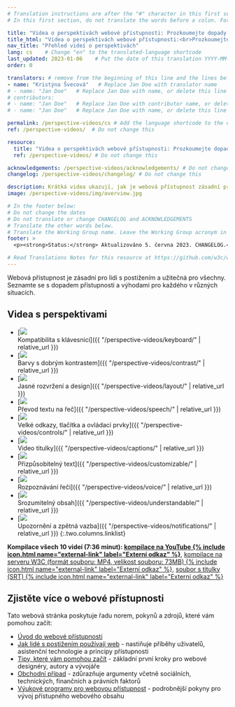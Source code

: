 ```yaml
---
# Translation instructions are after the "#" character in this first section. They are comments that do not show up in the web page. You do not need to translate the instructions after "#".
# In this first section, do not translate the words before a colon. For example, do not translate "title:". Do translate the text after "title:"

title: "Videa o perspektivách webové přístupnosti: Prozkoumejte dopady a výhody pro všechny uživatele"
title_html: "Videa o perspektivách webové přístupnosti:<br>Prozkoumejte dopady a výhody pro všechny uživatele"
nav_title: "Přehled videí o perspektivách"
lang: cs    # Change "en" to the translated-language shortcode
last_updated: 2023-01-06    # Put the date of this translation YYYY-MM-DD (with month in the middle)
order: 0

translators: # remove from the beginning of this line and the lines below: "# " (the hash sign and the space)
- name: "Kristýna Švecová"   # Replace Jan Doe with translator name
# - name: "Jan Doe"   # Replace Jan Doe with name, or delete this line if not multiple translators
# contributors:
# - name: "Jan Doe"   # Replace Jan Doe with contributor name, or delete this line if none
# - name: "Jan Doe"   # Replace Jan Doe with name, or delete this line if not multiple contributors

permalink: /perspective-videos/cs # Add the language shortcode to the end, with no slash at the end. For example /path/to/file/fr
ref: /perspective-videos/  # Do not change this

resource:
  title: "Videa o perspektivách webové přístupnosti: Prozkoumejte dopady a výhody pro všechny uživatele"
  ref: /perspective-videos/ # Do not change this

acknowledgements: /perspective-videos/acknowledgements/ # Do not change this
changelog: /perspective-videos/changelog/ # Do not change this

description: Krátká videa ukazují, jak je webová přístupnost zásadní pro lidi s postižením a užitečná pro všechny v různých situacích.
image: /perspective-videos/img/overview.jpg

# In the footer below:
# Do not change the dates
# Do not translate or change CHANGELOG and ACKNOWLEDGEMENTS
# Translate the other words below.
# Translate the Working Group name. Leave the Working Group acronym in English.
footer: >
  <p><strong>Status:</strong> Aktualizováno 5. června 2023. CHANGELOG.<br><strong>Editor a vedoucí projektu:</strong> <a href="https://www.w3.org/People/shadi">Shadi Abou-Zahra</a>. Vyvinuto <a href="https://www.w3.org/WAI/EO/">Pracovní skupinou pro vzdělání a osvětu (EOWG)</a> za podpory <a href="https://www.w3.org/WAI/DEV/">projektu WAI-DEV</a>, spolufinancováno Evropskou komisí. ACKNOWLEDGEMENTS.</p>

# Read Translations Notes for this resource at https://github.com/w3c/wai-perspective-videos#readme
---
```


Webová přístupnost je zásadní pro lidi s postižením a užitečná pro všechny. Seznamte se s dopadem přístupnosti a výhodami pro každého v různých situacích.

## Videa s perspektivami

-   [![](img/thumbnails/keyboard.jpg)<br>Kompatibilita s klávesnicí]({{ "/perspective-videos/keyboard/" | relative_url }})
-   [![](img/thumbnails/contrast.jpg)<br>Barvy s dobrým kontrastem]({{ "/perspective-videos/contrast/" | relative_url }})
-   [![](img/thumbnails/layout.jpg)<br>Jasné rozvržení a design]({{ "/perspective-videos/layout/" | relative_url }})
-   [![](img/thumbnails/speech.jpg)<br>Převod textu na řeč]({{ "/perspective-videos/speech/" | relative_url }})
-   [![](img/thumbnails/controls.jpg)<br>Velké odkazy, tlačítka a ovládací prvky]({{ "/perspective-videos/controls/" | relative_url }})
-   [![](img/thumbnails/captions.jpg)<br>Video titulky]({{ "/perspective-videos/captions/" | relative_url }})
-   [![](img/thumbnails/customizable.jpg)<br>Přizpůsobitelný text]({{ "/perspective-videos/customizable/" | relative_url }})
-   [![](img/thumbnails/voice.jpg)<br>Rozpoznávání řeči]({{ "/perspective-videos/voice/" | relative_url }})
-   [![](img/thumbnails/understandable.jpg)<br>Srozumitelný obsah]({{ "/perspective-videos/understandable/" | relative_url }})
-   [![](img/thumbnails/notifications.jpg)<br>Upozornění a zpětná vazba]({{ "/perspective-videos/notifications/" | relative_url }})
{:.two.columns.linklist}

**Kompilace všech 10 videí (7:36 minut): [kompilace na YouTube {% include icon.html name="external-link" label="Externí odkaz" %}](https://www.youtube.com/watch?v=3f31oufqFSM)**, [kompilace na serveru W3C (formát souboru: MP4, velikost souboru: 73MB) {% include icon.html name="external-link" label="Externí odkaz" %}](https://media.w3.org/wai/perspective-videos/compilation.mp4), [soubor s titulky (SRT) {% include icon.html name="external-link" label="Externí odkaz" %}](https://media.w3.org/wai/perspective-videos/compilation.srt)

## Zjistěte více o webové přístupnosti

Tato webová stránka poskytuje řadu norem, pokynů a zdrojů,
které vám pomohou začít:

-   [Úvod do webové přístupnosti](/fundamentals/accessibility-intro/)
-   [Jak lidé s postižením používají web](/people-use-web/) - nastiňuje příběhy uživatelů, asistenční technologie a principy přístupnosti
-   [Tipy, které vám pomohou začít](/tips/) - základní první kroky pro webové designéry, autory a vývojáře
-   [Obchodní případ](/business-case/) - zdůrazňuje argumenty včetně sociálních, technických, finančních a právních faktorů
-   [Výukové programy pro webovou přístupnost](/tutorials/) - podrobnější pokyny pro vývoj přístupného webového obsahu
